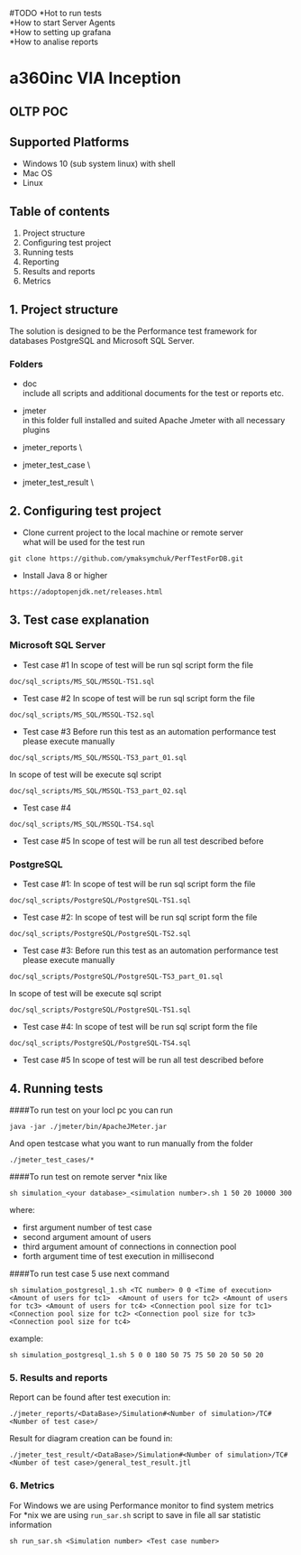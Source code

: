 #TODO 
*Hot to run tests \
*How to start Server Agents \
*How to setting up grafana \
*How to analise reports

# a360inc VIA Inception
## OLTP POC

## Supported Platforms
* Windows 10 (sub system linux) with shell
* Mac OS
* Linux

## Table of contents
1. Project structure
2. Configuring test project
3. Running tests
4. Reporting
5. Results and reports
6. Metrics

## 1. Project structure

The solution is designed to be the Performance test framework for databases
PostgreSQL and Microsoft SQL Server.

### Folders

- doc \
include all scripts and additional documents for the test or reports etc.

- jmeter \
in this folder full installed and suited Apache Jmeter with all necessary plugins

- jmeter_reports \

- jmeter_test_case \

- jmeter_test_result \

## 2. Configuring test project

- Clone current project to the local machine or remote server \
what will be used for the test run
```
git clone https://github.com/ymaksymchuk/PerfTestForDB.git 
```

- Install Java 8 or higher 
```
https://adoptopenjdk.net/releases.html
```

## 3. Test case explanation

### Microsoft SQL Server

- Test case #1
In scope of test will be run sql script form the file 
```
doc/sql_scripts/MS_SQL/MSSQL-TS1.sql
```
- Test case #2
In scope of test will be run sql script form the file 
```
doc/sql_scripts/MS_SQL/MSSQL-TS2.sql
```
- Test case #3
Before run this test as an automation performance test please execute manually  
```
doc/sql_scripts/MS_SQL/MSSQL-TS3_part_01.sql
```
In scope of test will be execute sql script
```
doc/sql_scripts/MS_SQL/MSSQL-TS3_part_02.sql
```
- Test case #4
```
doc/sql_scripts/MS_SQL/MSSQL-TS4.sql
```
- Test case #5
In scope of test will be run all test described before  

### PostgreSQL

- Test case #1:
In scope of test will be run sql script form the file 
```
doc/sql_scripts/PostgreSQL/PostgreSQL-TS1.sql
```
- Test case #2:
In scope of test will be run sql script form the file 
```
doc/sql_scripts/PostgreSQL/PostgreSQL-TS2.sql
```
- Test case #3:
Before run this test as an automation performance test please execute manually  
```
doc/sql_scripts/PostgreSQL/PostgreSQL-TS3_part_01.sql   
```
In scope of test will be execute sql script
```
doc/sql_scripts/PostgreSQL/PostgreSQL-TS1.sql
```
- Test case #4:
In scope of test will be run sql script form the file 
```
doc/sql_scripts/PostgreSQL/PostgreSQL-TS4.sql
```
- Test case #5
In scope of test will be run all test described before  


## 4. Running tests
####To run test on your locl pc you can run 
```
java -jar ./jmeter/bin/ApacheJMeter.jar 
```
And open testcase what you want to run manually from the folder
```
./jmeter_test_cases/*
```
####To run test on remote server *nix like
```
sh simulation_<your database>_<simulation number>.sh 1 50 20 10000 300   
```

where:
* first argument number of test case
* second argument amount of users
* third  argument amount of connections in connection pool
* forth argument time of test execution in millisecond  

####To run test case 5 use next command 
```
sh simulation_postgresql_1.sh <TC number> 0 0 <Time of execution> <Amount of users for tc1>  <Amount of users for tc2> <Amount of users for tc3> <Amount of users for tc4> <Connection pool size for tc1> <Connection pool size for tc2> <Connection pool size for tc3> <Connection pool size for tc4>
```
example: 
```
sh simulation_postgresql_1.sh 5 0 0 180 50 75 75 50 20 50 50 20
```

### 5. Results and reports
Report can be found after test execution in:
```
./jmeter_reports/<DataBase>/Simulation#<Number of simulation>/TC#<Number of test case>/
```
Result for diagram creation can be found in:
```
./jmeter_test_result/<DataBase>/Simulation#<Number of simulation>/TC#<Number of test case>/general_test_result.jtl
```

### 6. Metrics
For Windows we are using Performance monitor to find system metrics \
For *nix we are using ``run_sar.sh`` script 
to save in file all sar statistic information
```
sh run_sar.sh <Simulation number> <Test case number>
```